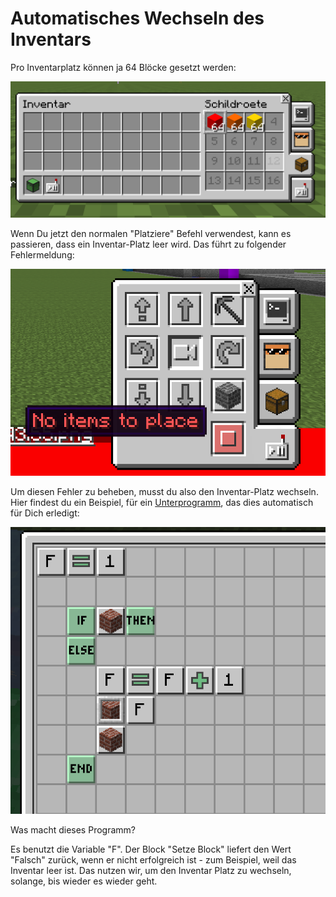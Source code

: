 # Automatisches Wechseln des Inventars

Pro Inventarplatz können ja 64 Blöcke gesetzt werden:

![](<../../.gitbook/assets/Turtle - Inventar.png>)

Wenn Du jetzt den normalen "Platziere" Befehl verwendest, kann es passieren, dass ein Inventar-Platz leer wird. Das führt zu folgender Fehlermeldung:

![](<../../.gitbook/assets/Turtle - FAQ - No Items to place.png>)

Um diesen Fehler zu beheben, musst du also den Inventar-Platz wechseln. Hier findest du ein Beispiel, für ein [Unterprogramm](../programme-and-disketten/unterprogramme.md), das dies automatisch für Dich erledigt:

![](<../../.gitbook/assets/Turtle - Automatisches Inventar.png>)

Was macht dieses Programm?

Es benutzt die Variable "F". Der Block "Setze Block" liefert den Wert "Falsch" zurück, wenn er nicht erfolgreich ist - zum Beispiel, weil das Inventar leer ist. Das nutzen wir, um den Inventar Platz zu wechseln, solange, bis wieder es wieder geht.
